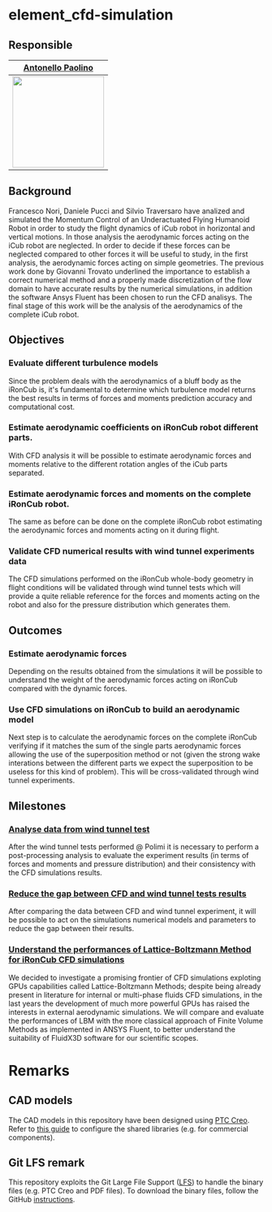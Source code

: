 # element_cfd-simulation

## Responsible 

[Antonello Paolino](https://github.com/antonellopaolino)     |
:-------------------------:|
<img src="https://github.com/antonellopaolino.png" width="180"> |  

## Background
Francesco Nori, Daniele Pucci and Silvio Traversaro have analized and simulated the Momentum Control of an Underactuated Flying Humanoid Robot in order to study the flight dynamics of iCub robot in horizontal and vertical motions.
In those analysis the aerodynamic forces acting on the iCub robot are neglected. In order to decide if these forces can be neglected compared to other forces it will be useful to study, in the first analysis, the aerodynamic forces acting on simple geometries.
The previous work done by Giovanni Trovato underlined the importance to establish a correct numerical method and a properly made discretization of the flow domain to have accurate results by the numerical simulations, in addition the software Ansys Fluent has been chosen to run the CFD analisys.
The final stage of this work will be the analysis of the aerodynamics of the complete iCub robot.

## Objectives

### Evaluate different turbulence models
Since the problem deals with the aerodynamics of a bluff body as the iRonCub is, it's fundamental to determine which turbulence model returns the best results in terms of forces and moments prediction accuracy and computational cost.

### Estimate aerodynamic coefficients on iRonCub robot different parts.
With CFD analysis it will be possible to estimate aerodynamic forces and moments relative to the different rotation angles of the iCub parts separated.

### Estimate aerodynamic forces and moments on the complete iRonCub robot.
The same as before can be done on the complete iRonCub robot estimating the aerodynamic forces and moments acting on it during flight.

### Validate CFD numerical results with wind tunnel experiments data
The CFD simulations performed on the iRonCub whole-body geometry in flight conditions will be validated through wind tunnel tests which will provide a quite reliable reference for the forces and moments acting on the robot and also for the pressure distribution which generates them.
## Outcomes

### Estimate aerodynamic forces
Depending on the results obtained from the simulations it will be possible to understand the weight of the aerodynamic forces acting on iRonCub compared with the dynamic forces.

### Use CFD simulations on iRonCub to build an aerodynamic model
Next step is to calculate the aerodynamic forces on the complete iRonCub verifying if it matches the sum of the single parts aerodynamic forces allowing the use of the superposition method or not (given the strong wake interations between the different parts we expect the superposition to be useless for this kind of problem). This will be cross-validated through wind tunnel experiments.

## Milestones 

### [Analyse data from wind tunnel test](https://github.com/ami-iit/element_cfd-simulation/issues/105)
After the wind tunnel tests performed @ Polimi it is necessary to perform a post-processing analysis to evaluate the experiment results (in terms of forces and moments and pressure distribution) and their consistency with the CFD simulations results.

### [Reduce the gap between CFD and wind tunnel tests results](https://github.com/ami-iit/element_cfd-simulation/issues/113)
After comparing the data between CFD and wind tunnel experiment, it will be possible to act on the simulations numerical models and parameters to reduce the gap between their results.

### [Understand the performances of Lattice-Boltzmann Method for iRonCub CFD simulations](https://github.com/ami-iit/element_cfd-simulation/issues/142)
We decided to investigate a promising frontier of CFD simulations exploting GPUs capabilities called Lattice-Boltzmann Methods; despite being already present in literature for internal or multi-phase fluids CFD simulations, in the last years the development of much more powerful GPUs has raised the interests in external aerodynamic simulations. We will compare and evaluate the performances of LBM with the more classical approach of Finite Volume Methods as implemented in ANSYS Fluent, to better understand the suitability of FluidX3D software for our scientific scopes.

# Remarks
## CAD models
The CAD models in this repository have been designed using [PTC Creo](https://www.ptc.com/en/products/cad/creo). Refer to [this guide](https://github.com/loc2/loc2-commons/wiki/Setup-PTC-Creo) to configure the shared libraries (e.g. for commercial components).

## Git LFS remark
This repository exploits the Git Large File Support ([LFS][1]) to handle the binary files (e.g. PTC Creo and PDF files). To download the binary files, follow the GitHub [instructions][2].

[1]:https://git-lfs.github.com/
[2]:https://help.github.com/articles/installing-git-large-file-storage/
